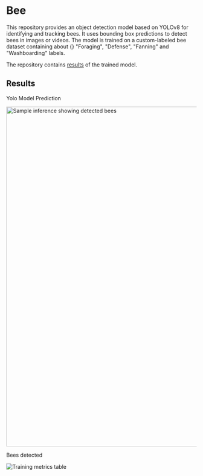 # Bee

This repository provides an object detection model based on YOLOv8 for identifying and tracking bees. It uses bounding box predictions to detect bees in images or videos. The model is trained on a custom-labeled bee dataset containing about {} "Foraging", "Defense", "Fanning" and "Washboarding" labels.

The repository contains [results](yolov8-lstm) of the trained model.

## Results

Yolo Model Prediction


<img src="https://i.imgur.com/DYXYcMD.png" alt="Sample inference showing detected bees" width="900"/>

Bees detected


<img src="https://i.imgur.com/DRn4L9p.png" alt="Training metrics table"/>

